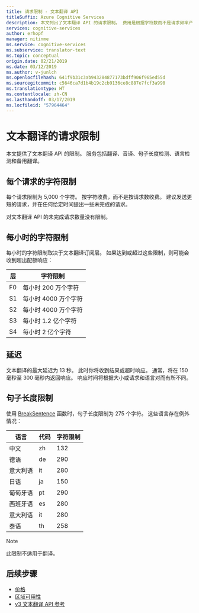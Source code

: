 ```yaml
---
title: 请求限制 - 文本翻译 API
titleSuffix: Azure Cognitive Services
description: 本文列出了文本翻译 API 的请求限制。 费用是根据字符数而不是请求频率产生的，每个请求限制为 5,000 个字符。 字符限制是基于订阅的，F0 限制为每小时 200 万个字符。
services: cognitive-services
author: erhopf
manager: nitinme
ms.service: cognitive-services
ms.subservice: translator-text
ms.topic: conceptual
origin.date: 02/21/2019
ms.date: 03/12/2019
ms.author: v-junlch
ms.openlocfilehash: 641f9b31c3ab943284877173bdff906f965ed55d
ms.sourcegitcommit: c5646ca7d1b4b19c2cb9136ce8c887e7fcf3a990
ms.translationtype: HT
ms.contentlocale: zh-CN
ms.lasthandoff: 03/17/2019
ms.locfileid: "57964464"
---
```

# <a name="request-limits-for-translator-text"></a>文本翻译的请求限制

本文提供了文本翻译 API 的限制。 服务包括翻译、音译、句子长度检测、语言检测和备用翻译。

## <a name="character-limits-per-request"></a>每个请求的字符限制

每个请求限制为 5,000 个字符。 按字符收费，而不是按请求数收费。 建议发送更短的请求，并在任何给定时间提出一些未完成的请求。

对文本翻译 API 的未完成请求数量没有限制。

## <a name="character-limits-per-hour"></a>每小时的字符限制

每小时的字符限制取决于文本翻译订阅层。 如果达到或超过这些限制，则可能会收到超出配额响应：

| 层 | 字符限制 |
|------|-----------------|
| F0 | 每小时 200 万个字符 |
| S1 | 每小时 4000 万个字符 |
| S2 | 每小时 4000 万个字符 |
| S3 | 每小时 1.2 亿个字符 |
| S4 | 每小时 2 亿个字符 |


## <a name="latency"></a>延迟

文本翻译的最大延迟为 13 秒。 此时你将收到结果或超时响应。 通常，将在 150 毫秒至 300 毫秒内返回响应。 响应时间将根据大小或请求和语言对而有所不同。

## <a name="sentence-length-limits"></a>句子长度限制

使用 [BreakSentence](/cognitive-services/translator/reference/v3-0-break-sentence) 函数时，句子长度限制为 275 个字符。 这些语言存在例外情况：

| 语言 | 代码 | 字符限制 |
|----------|------|-----------------|
| 中文 | zh | 132 |
| 德语 | de | 290 |
| 意大利语 | it | 280 |
| 日语 | ja | 150 |
| 葡萄牙语 | pt | 290 |
| 西班牙语 | es | 280 |
| 意大利语 | it | 280 |
| 泰语 | th | 258 |

> [!NOTE]
> 此限制不适用于翻译。

## <a name="next-steps"></a>后续步骤

* [价格](https://www.azure.cn/pricing/details/cognitive-services)
* [区域可用性](https://azure.microsoft.com/global-infrastructure/services/?products=cognitive-services)
* [v3 文本翻译 API 参考](/cognitive-services/translator/reference/v3-0-reference)

